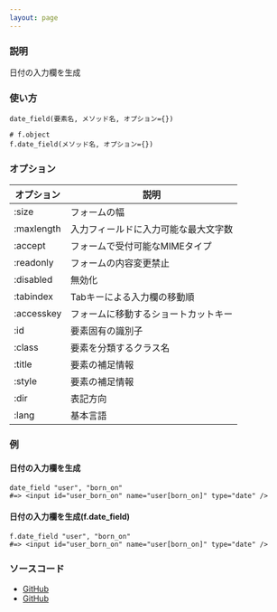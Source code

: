 ```yaml
---
layout: page
---
```


### 説明

日付の入力欄を生成

### 使い方

    date_field(要素名, メソッド名, オプション={})

    # f.object
    f.date_field(メソッド名, オプション={})

### オプション

| オプション | 説明                                 |
| ---------- | ------------------------------------ |
| :size      | フォームの幅                         |
| :maxlength | 入力フィールドに入力可能な最大文字数 |
| :accept    | フォームで受付可能なMIMEタイプ       |
| :readonly  | フォームの内容変更禁止               |
| :disabled  | 無効化                               |
| :tabindex  | Tabキーによる入力欄の移動順          |
| :accesskey | フォームに移動するショートカットキー |
| :id        | 要素固有の識別子                     |
| :class     | 要素を分類するクラス名               |
| :title     | 要素の補足情報                       |
| :style     | 要素の補足情報                       |
| :dir       | 表記方向                             |
| :lang      | 基本言語                             |

### 例

#### 日付の入力欄を生成

    date_field "user", "born_on"
    #=> <input id="user_born_on" name="user[born_on]" type="date" />

#### 日付の入力欄を生成(f.date_field)

    f.date_field "user", "born_on"
    #=> <input id="user_born_on" name="user[born_on]" type="date" />

### ソースコード

- [GitHub](https://github.com/rails/rails/blob/984c3ef2775781d47efa9f541ce570daa2434a80/actionview/lib/action_view/helpers/form_helper.rb#L1429)
- [GitHub](https://github.com/rails/rails/blob/984c3ef2775781d47efa9f541ce570daa2434a80/actionview/lib/action_view/helpers/form_helper.rb#L1870)
